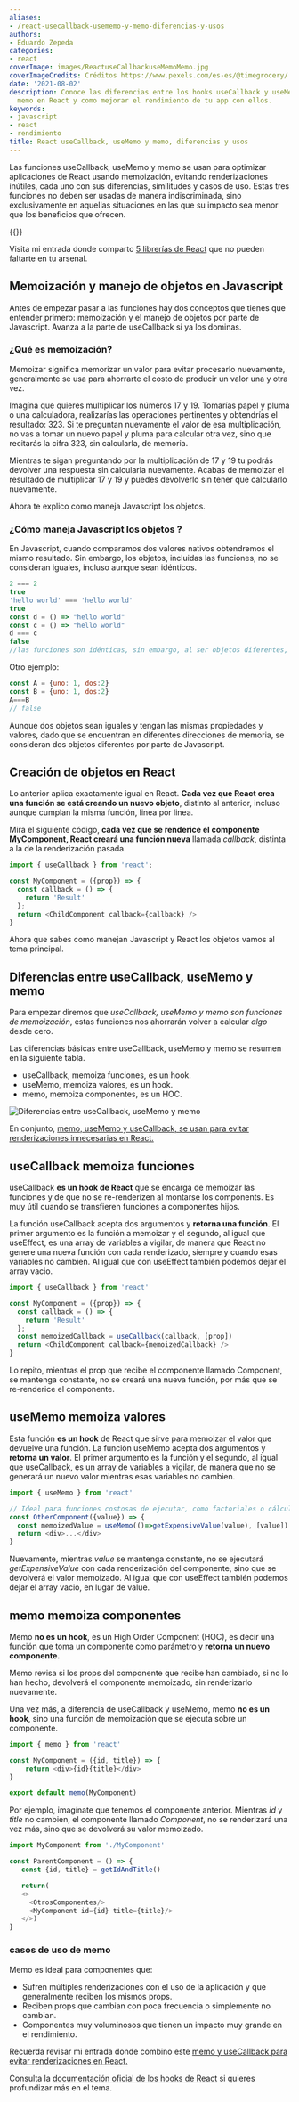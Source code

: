 ```yaml
---
aliases:
- /react-usecallback-usememo-y-memo-diferencias-y-usos
authors:
- Eduardo Zepeda
categories:
- react
coverImage: images/ReactuseCallbackuseMemoMemo.jpg
coverImageCredits: Créditos https://www.pexels.com/es-es/@timegrocery/
date: '2021-08-02'
description: Conoce las diferencias entre los hooks useCallback y useMemo, y el HOC
  memo en React y como mejorar el rendimiento de tu app con ellos.
keywords:
- javascript
- react
- rendimiento
title: React useCallback, useMemo y memo, diferencias y usos
---
```


Las funciones useCallback, useMemo y memo se usan para optimizar aplicaciones de React usando memoización, evitando renderizaciones inútiles, cada uno con sus diferencias, similitudes y casos de uso. Estas tres funciones no deben ser usadas de manera indiscriminada, sino exclusivamente en aquellas situaciones en las que su impacto sea menor que los beneficios que ofrecen.

{{<box message="A partir de React 19 todos estos hooks quedan obsoletos, por lo que solamente utiliza este post a manera de referencia para versiones legacy de React, por favor no implementes estos hooks en tu aplicación" type="error">}}

Visita mi entrada donde comparto [5 librerías de React](/es/5-librerias-geniales-de-react-que-debes-conocer/) que no pueden faltarte en tu arsenal.

## Memoización y manejo de objetos en Javascript

Antes de empezar pasar a las funciones hay dos conceptos que tienes que entender primero: memoización y el manejo de objetos por parte de Javascript. Avanza a la parte de useCallback si ya los dominas.

### ¿Qué es memoización?

Memoizar significa memorizar un valor para evitar procesarlo nuevamente, generalmente se usa para ahorrarte el costo de producir un valor una y otra vez.

Imagína que quieres multiplicar los números 17 y 19. Tomarías papel y pluma o una calculadora, realizarías las operaciones pertinentes y obtendrías el resultado: 323. Si te preguntan nuevamente el valor de esa multiplicación, no vas a tomar un nuevo papel y pluma para calcular otra vez, sino que recitarás la cifra 323, sin calcularla, de memoria.

Mientras te sigan preguntando por la multiplicación de 17 y 19 tu podrás devolver una respuesta sin calcularla nuevamente. Acabas de memoizar el resultado de multiplicar 17 y 19 y puedes devolverlo sin tener que calcularlo nuevamente.

Ahora te explico como maneja Javascript los objetos.

### ¿Cómo maneja Javascript los objetos ? 

En Javascript, cuando comparamos dos valores nativos obtendremos el mismo resultado. Sin embargo, los objetos, incluidas las funciones, no se consideran iguales, incluso aunque sean idénticos.

```javascript
2 === 2
true
'hello world' === 'hello world'
true
const d = () => "hello world"
const c = () => "hello world"
d === c
false
//las funciones son idénticas, sin embargo, al ser objetos diferentes, no son iguales para JS
```

Otro ejemplo:

```javascript
const A = {uno: 1, dos:2}
const B = {uno: 1, dos:2}
A===B
// false
```

Aunque dos objetos sean iguales y tengan las mismas propiedades y valores, dado que se encuentran en diferentes direcciones de memoria, se consideran dos objetos diferentes por parte de Javascript.

## Creación de objetos en React

Lo anterior aplica exactamente igual en React. **Cada vez que React crea una función se está creando un nuevo objeto**, distinto al anterior, incluso aunque cumplan la misma función, linea por linea.

Mira el siguiente código, **cada vez que se renderice el componente MyComponent, React creará una función nueva** llamada _callback_, distinta a la de la renderización pasada.

```javascript
import { useCallback } from 'react';

const MyComponent = ({prop}) => {
  const callback = () => {
    return 'Result'
  };
  return <ChildComponent callback={callback} />
}
```

Ahora que sabes como manejan Javascript y React los objetos vamos al tema principal.

## Diferencias entre useCallback, useMemo y memo

Para empezar diremos que *useCallback, useMemo y memo son funciones de memoización*, estas funciones nos ahorrarán volver a calcular *algo* desde cero.

Las diferencias básicas entre useCallback, useMemo y memo se resumen en la siguiente tabla.

* useCallback, memoiza funciones, es un hook.
* useMemo, memoiza valores, es un hook.
* memo, memoiza componentes, es un HOC.

![Diferencias entre useCallback, useMemo y memo](images/Diferencias-React-useCallback-useMemo-memo.jpg)

En conjunto, [memo, useMemo y useCallback, se usan para evitar renderizaciones innecesarias en React.](/es/react-memo-usememo-y-usecallback-para-evitar-renderizaciones-en-react/)

## useCallback memoiza funciones

useCallback **es un hook de React** que se encarga de memoizar las funciones y de que no se re-renderizen al montarse los components. Es muy útil cuando se transfieren funciones a componentes hijos.

La función useCallback acepta dos argumentos y **retorna una función**. El primer argumento es la función a memoizar y el segundo, al igual que useEffect, es una array de variables a vigilar, de manera que React no genere una nueva función con cada renderizado, siempre y cuando esas variables no cambien. Al igual que con useEffect también podemos dejar el array vacio.

```javascript
import { useCallback } from 'react'

const MyComponent = ({prop}) => {
  const callback = () => {
    return 'Result'
  };
  const memoizedCallback = useCallback(callback, [prop])
  return <ChildComponent callback={memoizedCallback} />
}
```

Lo repito, mientras el prop que recibe el componente llamado Component, se mantenga constante, no se creará una nueva función, por más que se re-renderice el componente.

## useMemo memoiza valores

Esta función **es un hook** de React que sirve para memoizar el valor que devuelve una función. La función useMemo acepta dos argumentos y **retorna un valor**. El primer argumento es la función y el segundo, al igual que useCallback, es un array de variables a vigilar, de manera que no se generará un nuevo valor mientras esas variables no cambien.

```javascript
import { useMemo } from 'react'

// Ideal para funciones costosas de ejecutar, como factoriales o cálculos complejos
const OtherComponent({value}) => {
  const memoizedValue = useMemo(()=>getExpensiveValue(value), [value])
  return <div>...</div>
}
```

Nuevamente, mientras _value_ se mantenga constante, no se ejecutará _getExpensiveValue_ con cada renderización del componente, sino que se devolverá el valor memoizado. Al igual que con useEffect también podemos dejar el array vacio, en lugar de value.

## memo memoiza componentes

Memo **no es un hook**, es un High Order Component (HOC), es decir una función que toma un componente como parámetro y **retorna un nuevo componente.**

Memo revisa si los props del componente que recibe han cambiado, si no lo han hecho, devolverá el componente memoizado, sin renderizarlo nuevamente.

Una vez más, a diferencia de useCallback y useMemo, memo **no es un hook**, sino una función de memoización que se ejecuta sobre un componente.

```javascript
import { memo } from 'react'

const MyComponent = ({id, title}) => {
    return <div>{id}{title}</div>
}

export default memo(MyComponent)
```

Por ejemplo, imagínate que tenemos el componente anterior. Mientras _id_ y _title_ no cambien, el componente llamado _Component_, no se renderizará una vez más, sino que se devolverá su valor memoizado.

```javascript
import MyComponent from './MyComponent'

const ParentComponent = () => {
   const {id, title} = getIdAndTitle()

   return(
   <>
     <OtrosComponentes/>
     <MyComponent id={id} title={title}/>
   </>)
}
```

### casos de uso de memo

Memo es ideal para componentes que:

- Sufren múltiples renderizaciones con el uso de la aplicación y que generalmente reciben los mismos props.
- Reciben props que cambian con poca frecuencia o simplemente no cambian.
- Componentes muy voluminosos que tienen un impacto muy grande en el rendimiento.

Recuerda revisar mi entrada donde combino este [memo y useCallback para evitar renderizaciones en React.](/es/react-memo-usememo-y-usecallback-para-evitar-renderizaciones-en-react/)

Consulta la [documentación oficial de los hooks de React](https://es.reactjs.org/docs/hooks-reference.html) si quieres profundizar más en el tema.